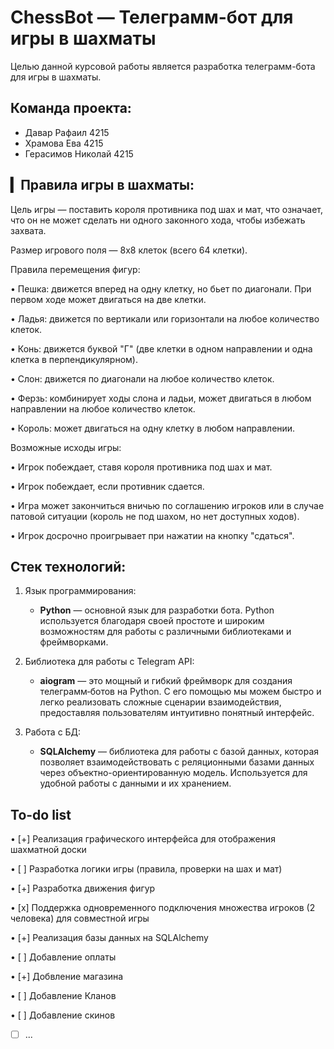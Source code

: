 # ChessBot — Телеграмм-бот для игры в шахматы
Целью данной курсовой работы является разработка телеграмм-бота для игры в шахматы.  

## Команда проекта:
- Давар Рафаил 4215
- Храмова Ева 4215
- Герасимов Николай 4215

## ▎Правила игры в шахматы:

Цель игры — поставить короля противника под шах и мат, что означает, что он не может сделать ни одного законного хода, чтобы избежать захвата.

Размер игрового поля — 8x8 клеток (всего 64 клетки).

Правила перемещения фигур:

• Пешка: движется вперед на одну клетку, но бьет по диагонали. При первом ходе может двигаться на две клетки.

• Ладья: движется по вертикали или горизонтали на любое количество клеток.

• Конь: движется буквой "Г" (две клетки в одном направлении и одна клетка в перпендикулярном).

• Слон: движется по диагонали на любое количество клеток.

• Ферзь: комбинирует ходы слона и ладьи, может двигаться в любом направлении на любое количество клеток.

• Король: может двигаться на одну клетку в любом направлении.

Возможные исходы игры:

• Игрок побеждает, ставя короля противника под шах и мат.

• Игрок побеждает, если противник сдается.

• Игра может закончиться вничью по соглашению игроков или в случае патовой ситуации (король не под шахом, но нет доступных ходов).

• Игрок досрочно проигрывает при нажатии на кнопку "сдаться".


## Стек технологий:
1.  Язык программирования:
    * **Python** — основной язык для разработки бота. Python используется благодаря своей простоте и широким возможностям для работы с различными библиотеками и фреймворками.
      
2.  Библиотека для работы с Telegram API:
    * **aiogram** — это мощный и гибкий фреймворк для создания телеграмм‑ботов на Python. С его помощью мы можем быстро и легко реализовать сложные сценарии взаимодействия, предоставляя пользователям интуитивно понятный интерфейс.
      
3.  Работа с БД:
    * **SQLAlchemy** — библиотека для работы с базой данных, которая позволяет взаимодействовать с реляционными базами данных через объектно-ориентированную модель. Используется для удобной работы с данными и их хранением.
   
## To-do list
• [+] Реализация графического интерфейса для отображения шахматной доски

• [ ] Разработка логики игры (правила, проверки на шах и мат)

• [+] Разработка движения фигур

• [x] Поддержка одновременного подключения множества игроков (2 человека) для совместной игры

• [+] Реализация базы данных на SQLAlchemy

• [ ] Добавление оплаты

• [+] Добвление магазина

• [ ] Добавление Кланов

• [ ] Добавление скинов

- [ ] ...
